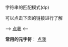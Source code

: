 字符串的匹配模式(dp)

可以点击下面的链接进行了解

-->
[点我](https://leetcode.cn/problems/regular-expression-matching/)
<--


**常用的元字符**：
[点我](https://cloud.tencent.com/developer/article/1337734)